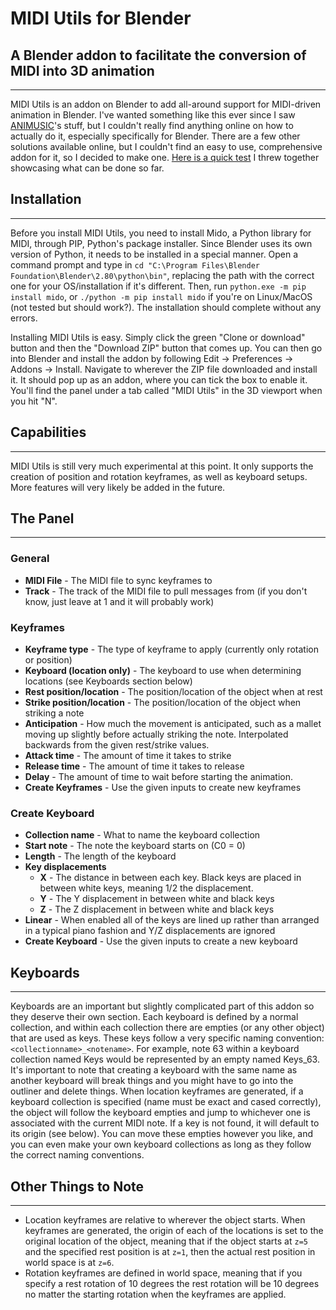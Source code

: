 # MIDI Utils for Blender

## A Blender addon to facilitate the conversion of MIDI into 3D animation

___

MIDI Utils is an addon on Blender to add all-around support for MIDI-driven animation in Blender. I've wanted something like this ever since I saw [ANIMUSIC](https://www.animusic.com/)'s stuff, but I couldn't really find anything online on how to actually do it, especially specifically for Blender. There are a few other solutions available online, but I couldn't find an easy to use, comprehensive addon for it, so I decided to make one. [Here is a quick test](https://youtu.be/Duti3pvmtCU) I threw together showcasing what can be done so far.

## Installation

___

Before you install MIDI Utils, you need to install Mido, a Python library for MIDI, through PIP, Python's package installer. Since Blender uses its own version of Python, it needs to be installed in a special manner. Open a command prompt and type in `cd "C:\Program Files\Blender Foundation\Blender\2.80\python\bin"`, replacing the path with the correct one for your OS/installation if it's different. Then, run `python.exe -m pip install mido`, or `./python -m pip install mido` if you're on Linux/MacOS (not tested but should work?). The installation should complete without any errors.

Installing MIDI Utils is easy. Simply click the green "Clone or download" button and then the "Download ZIP" button that comes up. You can then go into Blender and install the addon by following Edit -> Preferences -> Addons -> Install. Navigate to wherever the ZIP file downloaded and install it. It should pop up as an addon, where you can tick the box to enable it. You'll find the panel under a tab called "MIDI Utils" in the 3D viewport when you hit "N".

## Capabilities

___

MIDI Utils is still very much experimental at this point. It only supports the creation of position and rotation keyframes, as well as keyboard setups. More features will very likely be added in the future.

## The Panel

___

### General

* **MIDI File** - The MIDI file to sync keyframes to
* **Track** - The track of the MIDI file to pull messages from (if you don't know, just leave at 1 and it will probably work)

### Keyframes

* **Keyframe type** - The type of keyframe to apply (currently only rotation or position)
* **Keyboard (location only)** - The keyboard to use when determining locations (see Keyboards section below)
* **Rest position/location** - The position/location of the object when at rest
* **Strike position/location** - The position/location of the object when striking a note
* **Anticipation** - How much the movement is anticipated, such as a mallet moving up slightly before actually striking the note. Interpolated backwards from the given rest/strike values.
* **Attack time** - The amount of time it takes to strike
* **Release time** - The amount of time it takes to release
* **Delay** - The amount of time to wait before starting the animation.
* **Create Keyframes** - Use the given inputs to create new keyframes

### Create Keyboard

* **Collection name** - What to name the keyboard collection
* **Start note** - The note the keyboard starts on (C0 = 0)
* **Length** - The length of the keyboard
* **Key displacements**
  * **X** - The distance in between each key. Black keys are placed in between white keys, meaning 1/2 the displacement.
  * **Y** - The Y displacement in between white and black keys
  * **Z** - The Z displacement in between white and black keys
* **Linear** - When enabled all of the keys are lined up rather than arranged in a typical piano fashion and Y/Z displacements are ignored
* **Create Keyboard** - Use the given inputs to create a new keyboard

## Keyboards

___

Keyboards are an important but slightly complicated part of this addon so they deserve their own section. Each keyboard is defined by a normal collection, and within each collection there are empties (or any other object) that are used as keys. These keys follow a very specific naming convention: `<collectionname>_<notename>`. For example, note 63 within a keyboard collection named Keys would be represented by an empty named Keys_63. It's important to note that creating a keyboard with the same name as another keyboard will break things and you might have to go into the outliner and delete things. When location keyframes are generated, if a keyboard collection is specified (name must be exact and cased correctly), the object will follow the keyboard empties and jump to whichever one is associated with the current MIDI note. If a key is not found, it will default to its origin (see below). You can move these empties however you like, and you can even make your own keyboard collections as long as they follow the correct naming conventions.

## Other Things to Note

___

* Location keyframes are relative to wherever the object starts. When keyframes are generated, the origin of each of the locations is set to the original location of the object, meaning that if the object starts at `z=5` and the specified rest position is at `z=1`, then the actual rest position in world space is at `z=6`.
* Rotation keyframes are defined in world space, meaning that if you specify a rest rotation of 10 degrees the rest rotation will be 10 degrees no matter the starting rotation when the keyframes are applied.
